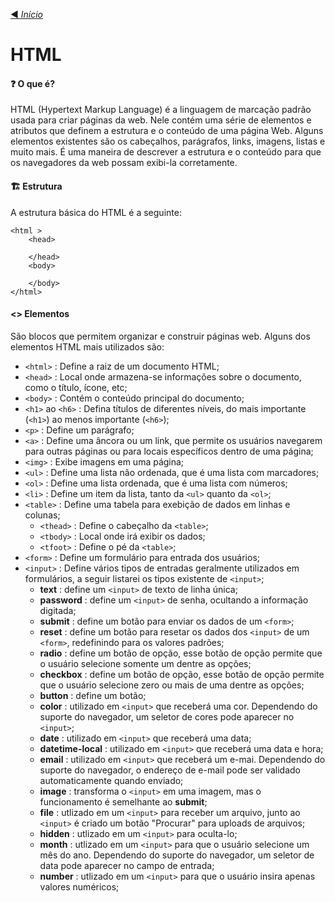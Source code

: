 [◀️ *Início*](https://github.com/LeiteEduardo/Estudos)
# HTML

#### ❓ O que é?
HTML (Hypertext Markup Language) é a linguagem de marcação padrão usada para criar páginas da web. Nele contém uma série de elementos e atributos que definem a estrutura e o conteúdo de uma página Web. Alguns elementos existentes são os cabeçalhos, parágrafos, links, imagens, listas e muito mais. É uma maneira de descrever a estrutura e o conteúdo para que os navegadores da web possam exibi-la corretamente.

#### 🏗️ Estrutura
A estrutura básica do HTML é a seguinte: 
```
<html >
    <head>

    </head>
    <body>
    
    </body>
</html>
```

#### <> Elementos
São blocos que permitem organizar e construir páginas web. Alguns dos elementos HTML mais utilizados são:

- ``` <html> ``` : Define a raiz de um documento HTML;
- ``` <head> ``` : Local onde armazena-se informações sobre o documento, como o título, ícone, etc;
- ``` <body> ``` : Contém o conteúdo principal do documento;
- ``` <h1> ``` ao ``` <h6> ``` : Defina títulos de diferentes níveis, do mais importante (```<h1>```) ao menos importante (```<h6>```);
- ``` <p> ``` : Define um parágrafo;
- ``` <a> ``` : Define uma âncora ou um link, que permite os usuários navegarem para outras páginas ou para locais específicos dentro de uma página;
- ``` <img> ``` : Exibe imagens em uma página;
- ``` <ul> ``` : Define uma lista não ordenada, que é uma lista com marcadores;
- ``` <ol> ``` : Define uma lista ordenada, que é uma lista com números;
- ``` <li> ``` : Define um item da lista, tanto da ``` <ul> ``` quanto da ``` <ol> ```;
- ``` <table> ``` : Define uma tabela para exebição de dados em linhas e colunas;
  - ``` <thead> ``` : Define o cabeçalho da ``` <table> ```;
  - ``` <tbody> ``` : Local onde irá exibir os dados;
  - ``` <tfoot> ``` : Define o pé da ``` <table> ```;
- ``` <form> ``` : Define um formulário para entrada dos usuários;
- ``` <input> ``` : Define vários tipos de entradas geralmente utilizados em formulários, a seguir listarei os tipos existente de ``` <input> ```;
  - **text** : define um ``` <input> ``` de texto de linha única;
  - **password** : define um ``` <input> ``` de senha, ocultando a informação digitada;
  - **submit** :  define um botão para enviar os dados de um ``` <form> ```;
  - **reset** :  define um botão para resetar os dados dos ``` <input> ``` de um ``` <form> ```, redefinindo para os valores padrões;
  - **radio** : define um botão de opção, esse botão de opção permite que o usuário selecione somente um dentre as opções;
  - **checkbox** : define um botão de opção, esse botão de opção permite que o usuário selecione zero ou mais de uma dentre as opções;
  - **button** : define um botão;
  - **color** : utilizado em ``` <input> ``` que receberá uma cor. Dependendo do suporte do navegador, um seletor de cores pode aparecer no ``` <input> ```;
  - **date** : utilizado em ``` <input> ``` que receberá uma data;
  - **datetime-local** : utilizado em ``` <input> ``` que receberá uma data e hora;
  - **email** : utilizado em ``` <input> ``` que receberá um e-mai. Dependendo do suporte do navegador, o endereço de e-mail pode ser validado automaticamente quando enviado;
  - **image** : transforma o ``` <input> ``` em uma imagem, mas o funcionamento é semelhante ao **submit**;
  - **file** : utlizado em um ``` <input> ``` para receber um arquivo, junto ao ``` <input> ``` é criado um botão "Procurar" para uploads de arquivos;
  - **hidden** : utlizado em um ``` <input> ``` para oculta-lo;
  - **month** : utlizado em um ``` <input> ``` para que o usuário selecione um mês do ano. Dependendo do suporte do navegador, um seletor de data pode aparecer no campo de entrada;
  - **number** : utlizado em um ``` <input> ``` para que o usuário insira apenas valores numéricos;